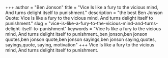 +++
author = "Ben Jonson"
title = "Vice Is like a fury to the vicious mind, And turns delight itself to punishment."
description = "the best Ben Jonson Quote: Vice Is like a fury to the vicious mind, And turns delight itself to punishment."
slug = "vice-is-like-a-fury-to-the-vicious-mind-and-turns-delight-itself-to-punishment"
keywords = "Vice Is like a fury to the vicious mind, And turns delight itself to punishment.,ben jonson,ben jonson quotes,ben jonson quote,ben jonson sayings,ben jonson saying,quotes, sayings,quote, saying, motivation"
+++
Vice Is like a fury to the vicious mind, And turns delight itself to punishment.
